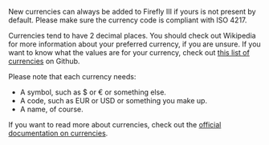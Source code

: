 New currencies can always be added to Firefly III if yours is not present by default. Please make sure the currency code is compliant with ISO 4217.

Currencies tend to have 2 decimal places. You should check out Wikipedia for more information about your preferred currency, if you are unsure. If you want to know what the values are for your currency, check out [this list of currencies](https://github.com/xsolla/currency-format/blob/master/currency-format.json) on Github.

Please note that each currency needs:

- A symbol, such as $ or € or something else.
- A code, such as EUR or USD or something you make up.
- A name, of course.

If you want to read more about currencies, check out the [official documentation on currencies](https://firefly-iii.readthedocs.io/en/latest/concepts/currencies.html).
